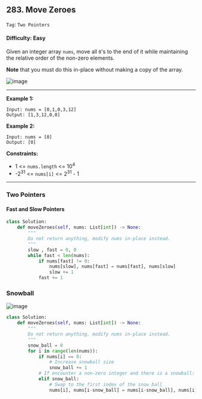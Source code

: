 ## 283. Move Zeroes

```Tag```: ```Two Pointers```

#### Difficulty: Easy

Given an integer array ```nums```, move all ```0```'s to the end of it while maintaining the relative order of the non-zero elements.

__Note__ that you must do this in-place without making a copy of the array.

![image](https://user-images.githubusercontent.com/35042430/210155168-c6db9570-17bc-4d2f-91cd-3d6e45c0608a.png)

---

__Example 1:__
```
Input: nums = [0,1,0,3,12]
Output: [1,3,12,0,0]
```

__Example 2:__
```
Input: nums = [0]
Output: [0]
```

__Constraints:__

- 1 <= ```nums.length``` <= 10<sup>4</sup>
- -2<sup>31</sup> <= ```nums[i]``` <= 2<sup>31</sup> - 1

---

### Two Pointers

#### Fast and Slow Pointers

```Python
class Solution:
    def moveZeroes(self, nums: List[int]) -> None:
        """
        Do not return anything, modify nums in-place instead.
        """
        slow , fast = 0, 0
        while fast < len(nums):
            if nums[fast] != 0:
                nums[slow], nums[fast] = nums[fast], nums[slow]
                slow += 1
            fast += 1
```

### Snowball

![image](https://assets.leetcode.com/users/olsh/image_1537442610.png)

```Python
class Solution:
    def moveZeroes(self, nums: List[int]) -> None:
        """
        Do not return anything, modify nums in-place instead.
        """
        snow_ball = 0
        for i in range(len(nums)):
            if nums[i] == 0:
                # Increase snowball size
                snow_ball += 1
            # If encounter a non-zero integer and there is a snowball:
            elif snow_ball:
                # Swap to the first index of the snow ball
                nums[i], nums[i-snow_ball] = nums[i-snow_ball], nums[i]
```
